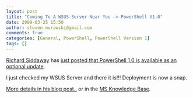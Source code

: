 ```yaml
---
layout: post
title: "Coming To A WSUS Server Near You –> PowerShell V1.0"
date: 2009-03-25 15:50
author: steven.murawski@gmail.com
comments: true
categories: [General, PowerShell, PowerShell Version 1]
tags: []
---
```



<a href="http://richardsiddaway.spaces.live.com/default.aspx" target="_blank">Richard Siddaway</a> has <a href="http://richardsiddaway.spaces.live.com/Blog/cns!43CFA46A74CF3E96!2185.entry" target="_blank">just posted that PowerShell 1.0 is available as an optional update</a>.



I just checked my WSUS Server and there it is!!! Deployment is now a snap.



<a href="http://richardsiddaway.spaces.live.com/Blog/cns!43CFA46A74CF3E96!2185.entry" target="_blank">More details in his blog post..</a> or in the <a href="http://support.microsoft.com/kb/926139" target="_blank">MS Knowledge Base</a>.

